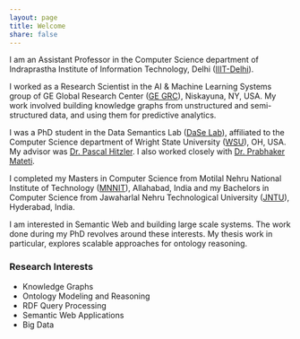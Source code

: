 ```yaml
---
layout: page
title: Welcome
share: false
---
```


I am an Assistant Professor in the Computer Science department of Indraprastha Institute of Information Technology, Delhi (<a href="http://www.iiitd.ac.in/" target="_blank">IIIT-Delhi</a>).   

I worked as a Research Scientist in the AI & Machine Learning Systems group of GE Global Research Center (<a href="http://www.geglobalresearch.com/" target="_blank">GE GRC</a>), Niskayuna, NY, USA. My work involved building knowledge graphs from unstructured and semi-structured data, and using them for predictive analytics.   

I was a PhD student in the Data Semantics Lab (<a href="http://dase.cs.wright.edu/" target="_blank">DaSe Lab</a>), affiliated to the Computer Science department of Wright State University (<a href="http://www.wright.edu/" target="_blank">WSU</a>), OH, USA. My advisor was <a href="http://www.pascal-hitzler.de/" target="_blank">Dr. Pascal Hitzler</a>. I also worked closely with <a href="http://cecs.wright.edu/~pmateti/PM/index.html" target="_blank">Dr. Prabhaker Mateti</a>. 

I completed my Masters in Computer Science from Motilal Nehru National Institute of Technology (<a href="http://www.mnnit.ac.in/" target="_blank">MNNIT</a>), Allahabad, India and my Bachelors in Computer Science from Jawaharlal Nehru Technological University (<a href="http://www.jntuh.ac.in/" target="_blank">JNTU</a>), Hyderabad, India.  

I am interested in Semantic Web and building large scale systems. The work done during my PhD revolves around these interests. My thesis work in particular, explores scalable approaches for ontology reasoning.   

### Research Interests
  
  * Knowledge Graphs    
  * Ontology Modeling and Reasoning 
  * RDF Query Processing      
  * Semantic Web Applications 
  * Big Data 

  

	